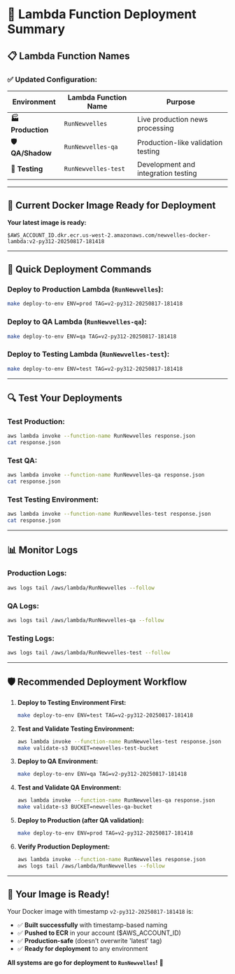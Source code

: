 # 🚀 Lambda Function Deployment Summary

## 📋 **Lambda Function Names**

### **✅ Updated Configuration:**

| Environment | Lambda Function Name | Purpose |
|-------------|---------------------|---------|
| **🏭 Production** | `RunNewvelles` | Live production news processing |
| **🛡️ QA/Shadow** | `RunNewvelles-qa` | Production-like validation testing |
| **🧪 Testing** | `RunNewvelles-test` | Development and integration testing |

---

## 🎯 **Current Docker Image Ready for Deployment**

**Your latest image is ready:**
```
$AWS_ACCOUNT_ID.dkr.ecr.us-west-2.amazonaws.com/newvelles-docker-lambda:v2-py312-20250817-181418
```

---

## 🚀 **Quick Deployment Commands**

### **Deploy to Production Lambda (`RunNewvelles`):**
```bash
make deploy-to-env ENV=prod TAG=v2-py312-20250817-181418
```

### **Deploy to QA Lambda (`RunNewvelles-qa`):**
```bash
make deploy-to-env ENV=qa TAG=v2-py312-20250817-181418
```

### **Deploy to Testing Lambda (`RunNewvelles-test`):**
```bash
make deploy-to-env ENV=test TAG=v2-py312-20250817-181418
```

---

## 🔍 **Test Your Deployments**

### **Test Production:**
```bash
aws lambda invoke --function-name RunNewvelles response.json
cat response.json
```

### **Test QA:**
```bash
aws lambda invoke --function-name RunNewvelles-qa response.json
cat response.json
```

### **Test Testing Environment:**
```bash
aws lambda invoke --function-name RunNewvelles-test response.json
cat response.json
```

---

## 📊 **Monitor Logs**

### **Production Logs:**
```bash
aws logs tail /aws/lambda/RunNewvelles --follow
```

### **QA Logs:**
```bash
aws logs tail /aws/lambda/RunNewvelles-qa --follow
```

### **Testing Logs:**
```bash
aws logs tail /aws/lambda/RunNewvelles-test --follow
```

---

## 🛡️ **Recommended Deployment Workflow**

1. **Deploy to Testing Environment First:**
   ```bash
   make deploy-to-env ENV=test TAG=v2-py312-20250817-181418
   ```

2. **Test and Validate Testing Environment:**
   ```bash
   aws lambda invoke --function-name RunNewvelles-test response.json
   make validate-s3 BUCKET=newvelles-test-bucket
   ```

3. **Deploy to QA Environment:**
   ```bash
   make deploy-to-env ENV=qa TAG=v2-py312-20250817-181418
   ```

4. **Test and Validate QA Environment:**
   ```bash
   aws lambda invoke --function-name RunNewvelles-qa response.json
   make validate-s3 BUCKET=newvelles-qa-bucket
   ```

5. **Deploy to Production (after QA validation):**
   ```bash
   make deploy-to-env ENV=prod TAG=v2-py312-20250817-181418
   ```

6. **Verify Production Deployment:**
   ```bash
   aws lambda invoke --function-name RunNewvelles response.json
   aws logs tail /aws/lambda/RunNewvelles --follow
   ```

---

## 🎉 **Your Image is Ready!**

Your Docker image with timestamp `v2-py312-20250817-181418` is:
- ✅ **Built successfully** with timestamp-based naming
- ✅ **Pushed to ECR** in your account ($AWS_ACCOUNT_ID)
- ✅ **Production-safe** (doesn't overwrite 'latest' tag)
- ✅ **Ready for deployment** to any environment

**All systems are go for deployment to `RunNewvelles`!** 🚀
